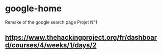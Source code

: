 # google-home
Remake of the google search page Projet N°1 
## https://www.thehackingproject.org/fr/dashboard/courses/4/weeks/1/days/2

